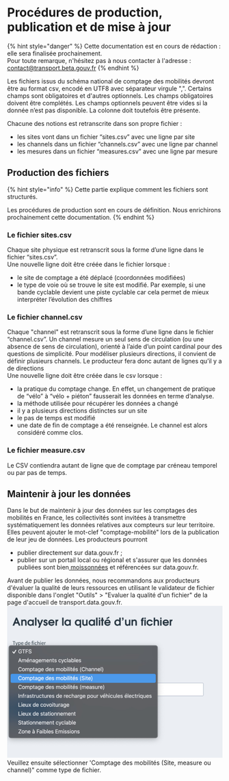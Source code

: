 # Procédures de production, publication et de mise à jour

{% hint style="danger" %}
Cette documentation est en cours de rédaction : elle sera finalisée prochainement.\
Pour toute remarque, n'hésitez pas à nous contacter à l'adresse : [contact@transport.beta.gouv.fr](mailto:contact@transport.beta.gouv.fr)
{% endhint %}

Les fichiers issus du schéma national de comptage des mobilités devront être au format csv, encodé en UTF8 avec séparateur virgule ",". Certains champs sont obligatoires et d'autres optionnels. Les champs obligatoires doivent être complétés. Les champs optionnels peuvent être vides si la donnée n’est pas disponible. La colonne doit toutefois être présente.

Chacune des notions est retranscrite dans son propre fichier :

* les sites vont dans un fichier “sites.csv” avec une ligne par site
* les channels dans un fichier “channels.csv” avec une ligne par channel
* les mesures dans un fichier “measures.csv” avec une ligne par mesure

## Production des fichiers&#x20;

{% hint style="info" %}
Cette partie explique comment les fichiers sont structurés.&#x20;

Les procédures de production sont en cours de définition. Nous enrichirons prochainement cette documentation.
{% endhint %}

### Le fichier sites.csv&#x20;

Chaque site physique est retranscrit sous la forme d’une ligne dans le fichier “sites.csv”.\
Une nouvelle ligne doit être créée dans le fichier lorsque :

* le site de comptage a été déplacé (coordonnées modifiées)
* le type de voie où se trouve le site est modifié. Par exemple, si une bande cyclable devient une piste cyclable car cela permet de mieux interpréter l’évolution des chiffres

### Le fichier channel.csv

Chaque "channel" est retranscrit sous la forme d’une ligne dans le fichier “channel.csv”. Un channel mesure un seul sens de circulation (ou une absence de sens de circulation), orienté à l’aide d’un point cardinal pour des questions de simplicité. Pour modéliser plusieurs directions, il convient de définir plusieurs channels. Le producteur fera donc autant de lignes qu’il y a de directions \
Une nouvelle ligne doit être créée dans le csv lorsque :&#x20;

* la pratique du comptage change. En effet, un changement de pratique de “vélo” à “vélo + piéton” fausserait les données en terme d’analyse.
* la méthode utilisée pour récupérer les données a changé
* il y a plusieurs directions distinctes sur un site
* le pas de temps est modifié&#x20;
* une date de fin de comptage a été renseignée. Le channel est alors considéré comme clos.&#x20;

### Le fichier measure.csv&#x20;

Le CSV contiendra autant de ligne que de comptage par créneau temporel ou par pas de temps.&#x20;

## Maintenir à jour les données&#x20;

Dans le but de maintenir à jour des données sur les comptages des mobilités en France, les collectivités sont invitées à transmettre systématiquement les données relatives aux compteurs sur leur territoire. Elles peuvent ajouter le mot-clef "comptage-mobilité" lors de la publication de leur jeu de données. Les producteurs pourront&#x20;

* publier directement sur data.gouv.fr ;
* publier sur un portail local ou régional et s'assurer que les données publiées sont bien[ moissonnées](https://doc.data.gouv.fr/jeux-de-donnees/demander-a-datagouvfr-de-moisonner-votre-site/) et référencées sur data.gouv.fr.

Avant de publier les données, nous recommandons aux producteurs d'évaluer la qualité de leurs ressources en utilisant le validateur de fichier disponible dans l'onglet "Outils" > "Evaluer la qualité d'un fichier" de la page d'accueil de transport.data.gouv.fr. \
![](<../../.gitbook/assets/image (174).png>)\
Veuillez ensuite sélectionner 'Comptage des mobilités (Site, measure ou channel)" comme type de fichier.&#x20;
